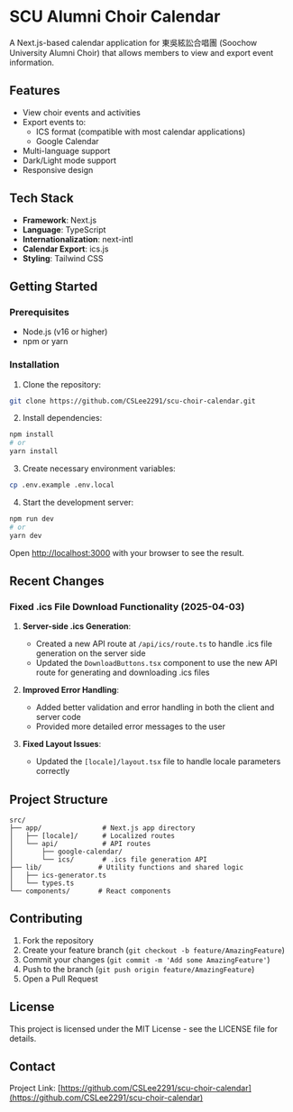 # SCU Alumni Choir Calendar

A Next.js-based calendar application for 東吳絃訟合唱團 (Soochow University Alumni Choir) that allows members to view and export event information.

## Features

- View choir events and activities
- Export events to:
  - ICS format (compatible with most calendar applications)
  - Google Calendar
- Multi-language support
- Dark/Light mode support
- Responsive design

## Tech Stack

- **Framework**: Next.js
- **Language**: TypeScript
- **Internationalization**: next-intl
- **Calendar Export**: ics.js
- **Styling**: Tailwind CSS

## Getting Started

### Prerequisites

- Node.js (v16 or higher)
- npm or yarn

### Installation

1. Clone the repository:
```bash
git clone https://github.com/CSLee2291/scu-choir-calendar.git
```

2. Install dependencies:
```bash
npm install
# or
yarn install
```

3. Create necessary environment variables:
```bash
cp .env.example .env.local
```

4. Start the development server:
```bash
npm run dev
# or
yarn dev
```

Open [http://localhost:3000](http://localhost:3000) with your browser to see the result.

## Recent Changes

### Fixed .ics File Download Functionality (2025-04-03)

1. **Server-side .ics Generation**:
   - Created a new API route at `/api/ics/route.ts` to handle .ics file generation on the server side
   - Updated the `DownloadButtons.tsx` component to use the new API route for generating and downloading .ics files

2. **Improved Error Handling**:
   - Added better validation and error handling in both the client and server code
   - Provided more detailed error messages to the user

3. **Fixed Layout Issues**:
   - Updated the `[locale]/layout.tsx` file to handle locale parameters correctly

## Project Structure

```
src/
├── app/               # Next.js app directory
│   ├── [locale]/      # Localized routes
│   └── api/           # API routes
│       ├── google-calendar/
│       └── ics/       # .ics file generation API
├── lib/              # Utility functions and shared logic
│   ├── ics-generator.ts
│   └── types.ts
└── components/       # React components
```

## Contributing

1. Fork the repository
2. Create your feature branch (`git checkout -b feature/AmazingFeature`)
3. Commit your changes (`git commit -m 'Add some AmazingFeature'`)
4. Push to the branch (`git push origin feature/AmazingFeature`)
5. Open a Pull Request

## License

This project is licensed under the MIT License - see the LICENSE file for details.

## Contact

Project Link: [https://github.com/CSLee2291/scu-choir-calendar](https://github.com/CSLee2291/scu-choir-calendar)